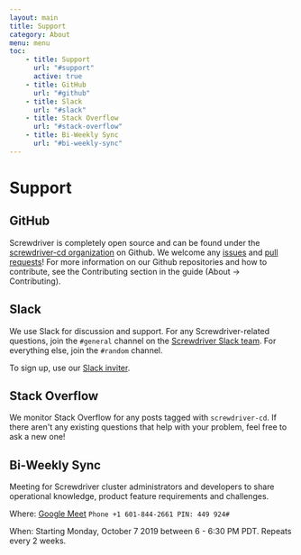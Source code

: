 ```yaml
---
layout: main
title: Support
category: About
menu: menu
toc:
    - title: Support
      url: "#support"
      active: true
    - title: GitHub
      url: "#github"
    - title: Slack
      url: "#slack"
    - title: Stack Overflow
      url: "#stack-overflow"
    - title: Bi-Weekly Sync
      url: "#bi-weekly-sync"
---
```

# Support

## GitHub
Screwdriver is completely open source and can be found under the [screwdriver-cd organization](https://github.com/screwdriver-cd)
on Github. We welcome any [issues](https://github.com/screwdriver-cd/screwdriver/issues) and [pull requests](https://github.com/screwdriver-cd/screwdriver/pulls)!
For more information on our Github repositories and how to contribute, see the Contributing section in the guide (About -> Contributing).

## Slack
We use Slack for discussion and support. For any Screwdriver-related questions, join the `#general` channel on the
[Screwdriver Slack team](https://screwdriver-cd.slack.com). For everything else, join the `#random` channel.

To sign up, use our [Slack inviter](http://slack.screwdriver.cd).


## Stack Overflow
We monitor Stack Overflow for any posts tagged with `screwdriver-cd`. If
there aren't any existing questions that help with your problem, feel free to ask a new one!

## Bi-Weekly Sync

Meeting for Screwdriver cluster administrators and developers to share operational knowledge, product feature requirements and challenges.


Where: [Google Meet](https://meet.google.com/rwo-ynwh-xqy?hs=122)
       `Phone +1 601-844-2661 PIN: 449 924#`

When:  Starting Monday, October 7 2019 between 6 - 6:30 PM PDT. Repeats every 2 weeks.
